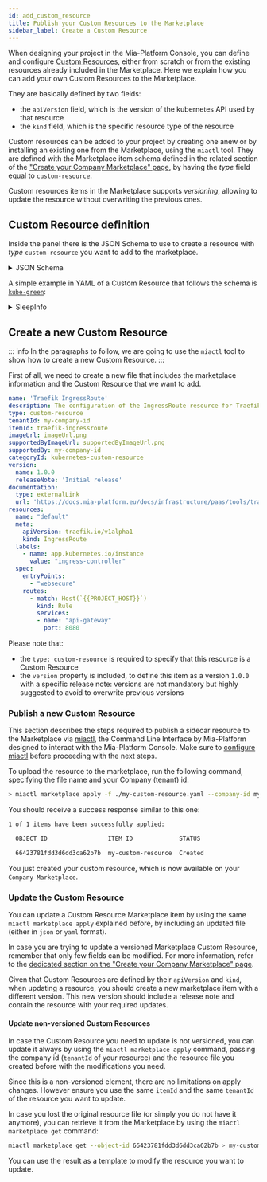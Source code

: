 ```yaml
---
id: add_custom_resource
title: Publish your Custom Resources to the Marketplace
sidebar_label: Create a Custom Resource
---
```


When designing your project in the Mia-Platform Console, you can define and configure [Custom Resources](/console/design-your-projects/custom-resources.md), either from scratch or from the existing resources already included in the Marketplace. Here we explain how you can add your own Custom Resources to the Marketplace.

They are basically defined by two fields:

- the `apiVersion` field, which is the version of the kubernetes API used by that resource
- the `kind` field, which is the specific resource type of the resource

Custom resources can be added to your project by creating one anew or by installing an existing one from the Marketplace, using the `miactl` tool. They are defined with the Marketplace item schema defined in the related section of the ["Create your Company Marketplace" page](/marketplace/add_to_marketplace/create_your_company_marketplace.md#how-to-configure-a-new-item), by having the _type_ field equal to `custom-resource`.

Custom resources items in the Marketplace supports _versioning_, allowing to update the resource without overwriting the previous ones.

## Custom Resource definition

Inside the panel there is the JSON Schema to use to create a resource with _type_ `custom-resource` you want to add to the marketplace.

<details><summary>JSON Schema</summary>
<p>

```json
{
    "type": "object",
    "additionalProperties": false,
    "properties": {
        "name": {
            "type": "string"
        },
        "generator": {
            "type": "object",
            "properties": {
                "type": {
                    "type": "string",
                    "enum": ["template"]
                },
                "configurationBaseFolder": {
                    "type": "string"
                },
                "templates": {
                    "type": "array",
                    "items": {
                        "type": "object",
                        "properties": {
                            "template": {
                                "type": "string"
                            },
                            "name": {
                                "type": "string"
                            },
                            "fileExtension": {
                                "type": "string",
                                "description": "The extension of the file to generate. If not set, default is .yml"
                            },
                            "folderName": {
                                "type": "string",
                                "description": "The name of the folder where the file will be created, below the configurationBaseFolder"
                            }
                        },
                        "required": [
                            "template",
                            "name"
                        ]
                    }
                }
            },
            "required": ["type", "templates"]
        },
        "meta": {
            "type": "object",
            "properties": {
                "kind": {
                    "type": "string"
                },
                "apiVersion": {
                    "type": "string"
                }
            }
        },
        "spec": {
            "type": "object"
        },
        "attributes": {
            "type": "object",
            "description": "Attributes to be used to generate the form to manage the Custom Resource",
            "additionalProperties": {
            "type": "object",
            "properties": {
                "type": {
                    "type": "string",
                    "enum": ["input"]
                    }
                }
            }
        },
        "service": {
            "type": "object",
            "properties": {
                "archive": {
                    "type": "string"
                }
            }
        },
        "labels": {
            "type": "array",
            "items": {
                "type": "object",
                "properties": {
                    "name": {
                        "type": "string"
                    },
                    "value": {
                        "type": "string"
                    }
                }
            }
        },
        "annotations": {
            "type": "array",
            "items": {
                "type": "object",
                "properties": {
                    "name": {
                        "type": "string"
                    },
                    "value": {
                        "type": "string"
                    }
                }
            }
        }
    }
}
```

</p>
</details>

A simple example in YAML of a Custom Resource that follows the schema is [`kube-green`](https://kube-green.dev/):

<details>
<summary>SleepInfo</summary>
<p>

```yaml
name: sleepInfo
  meta:
    apiVersion: kube-green.com/v1alpha1
    kind: SleepInfo
  spec:
    sleepAt: "20:00"
    timeZone: Europe/Rome
    weekdays: "1-5"
```

</p>
</details>

## Create a new Custom Resource

::: info
In the paragraphs to follow, we are going to use the `miactl` tool to show how to create a new Custom Resource.
:::

First of all, we need to create a new file that includes the marketplace information and the Custom Resource that we want to add.

```yaml
name: 'Traefik IngressRoute'
description: The configuration of the IngressRoute resource for Traefik
type: custom-resource
tenantId: my-company-id
itemId: traefik-ingressroute
imageUrl: imageUrl.png
supportedByImageUrl: supportedByImageUrl.png
supportedBy: my-company-id
categoryId: kubernetes-custom-resource
version:
  name: 1.0.0
  releaseNote: 'Initial release'
documentation:
  type: externalLink
  url: 'https://docs.mia-platform.eu/docs/infrastructure/paas/tools/traefik#expose-an-endpoint'
resources:
  name: "default"
  meta:
    apiVersion: traefik.io/v1alpha1
    kind: IngressRoute
  labels:
    - name: app.kubernetes.io/instance
      value: "ingress-controller"
  spec:
    entryPoints:
      - "websecure"
    routes:
      - match: Host(`{{PROJECT_HOST}}`)
        kind: Rule
        services:
        - name: "api-gateway"
          port: 8080
```

Please note that:

- the `type: custom-resource` is required to specify that this resource is a Custom Resource
- the `version` property is included, to define this item as a version `1.0.0` with a specific release note: versions are not mandatory but highly suggested to avoid to overwrite previous versions

### Publish a new Custom Resource

This section describes the steps required to publish a sidecar resource to the Marketplace via [miactl](/cli/miactl/10_overview.md), the Command Line Interface by Mia-Platform designed to interact with the Mia-Platform Console. Make sure to [configure miactl](/cli/miactl/20_setup.md) before proceeding with the next steps.

To upload the resource to the marketplace, run the following command, specifying the file name and your Company (tenant) id:

```bash
> miactl marketplace apply -f ./my-custom-resource.yaml --company-id my-company-id
```

You should receive a success response similar to this one:

```bash
1 of 1 items have been successfully applied:

  OBJECT ID                 ITEM ID             STATUS   

  66423781fdd3d6dd3ca62b7b  my-custom-resource  Created 
```

You just created your custom resource, which is now available on your `Company Marketplace`.

### Update the Custom Resource

You can update a Custom Resource Marketplace item by using the same `miactl marketplace apply` explained before, by including an updated file (either in `json` or `yaml` format).

In case you are trying to update a versioned Marketplace Custom Resource, remember that only few fields can be modified.
For more information, refer to the [dedicated section on the "Create your Company Marketplace" page](/marketplace/add_to_marketplace/create_your_company_marketplace.md#editing-a-versioned-resource).

Given that Custom Resources are defined by their `apiVersion` and `kind`, when updating a resource, you should create a new marketplace item with a different version. This new version should include a release note and contain the resource with your required updates.

#### Update non-versioned Custom Resources

In case the Custom Resource you need to update is not versioned, you can update it always by using the `miactl marketplace apply` command, passing the company id (`tenantId` of your resource) and the resource file you created before with the modifications you need.

Since this is a non-versioned element, there are no limitations on apply changes. However ensure you use the same `itemId` and the same `tenantId` of the resource you want to update.

In case you lost the original resource file (or simply you do not have it anymore), you can retrieve it from the Marketplace by using the `miactl marketplace get` command:

```bash
miactl marketplace get --object-id 66423781fdd3d6dd3ca62b7b > my-custom-resource.yaml
```

You can use the result as a template to modify the resource you want to update.
